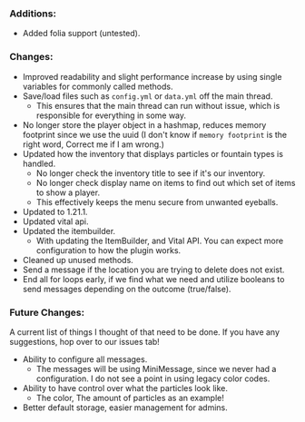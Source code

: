 ### Additions:
- Added folia support (untested).

### Changes:
- Improved readability and slight performance increase by using single variables for commonly called methods.
- Save/load files such as `config.yml` or `data.yml` off the main thread.
  - This ensures that the main thread can run without issue, which is responsible for everything in some way.
- No longer store the player object in a hashmap, reduces memory footprint since we use the uuid (I don't know if `memory footprint` is the right word, Correct me if I am wrong.)
- Updated how the inventory that displays particles or fountain types is handled.
  - No longer check the inventory title to see if it's our inventory.
  - No longer check display name on items to find out which set of items to show a player.
  - This effectively keeps the menu secure from unwanted eyeballs.
- Updated to 1.21.1.
- Updated vital api.
- Updated the itembuilder.
  - With updating the ItemBuilder, and Vital API. You can expect more configuration to how the plugin works.
- Cleaned up unused methods.
- Send a message if the location you are trying to delete does not exist.
- End all for loops early, if we find what we need and utilize booleans to send messages depending on the outcome (true/false).

### Future Changes:
A current list of things I thought of that need to be done. If you have any suggestions, hop over to our issues tab!

- Ability to configure all messages.
  - The messages will be using MiniMessage, since we never had a configuration. I do not see a point in using legacy color codes.
- Ability to have control over what the particles look like.
  - The color, The amount of particles as an example!
- Better default storage, easier management for admins.